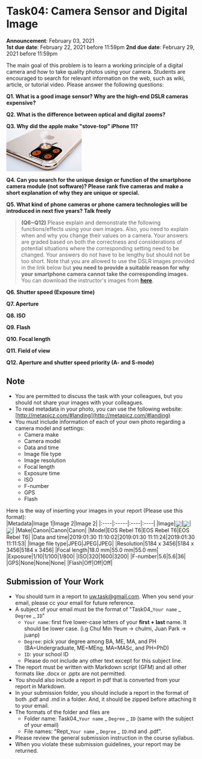 # Task04: Camera Sensor and Digital Image

**Announcement**: February 03, 2021        
**1st due date**: February 22, 2021 before 11:59pm
**2nd due date**: February 29, 2021 before 11:59pm     

The main goal of this problem is to learn a working principle of a digital camera and how to take quality photos using your camera. Students are encouraged to search for relevant information on the web, such as wiki, article, or tutorial video. Please answer the following questions:  

**Q1. What is a good image sensor? Why are the high-end DSLR cameras expensive?**  

**Q2. What is the difference between optical and digital zooms?**  

**Q3. Why did the apple make "stove-top" iPhone 11?**  
<img align="center" width="200" src="iphone11.jpg">

**Q4. Can you search for the unique design or function of the smartphone camera module (not software)? Please rank five cameras and make a short explanation of why they are unique or special.**

**Q5. What kind of phone cameras or phone camera technologies will be introduced in next five years? Talk freely** 


> **(Q6~Q12)** Please explain and demonstrate the following functions/effects using your own images. Also, you need to explain when and why you change their values on a camera. Your answers are graded based on both the correctness and considerations of potential situations where the corresponding setting need to be changed. Your answers do not have to be lengthy but should not be too short. Note that you are allowed to use the DSLR images provided in the link below but **you need to provide a suitable reason for why your smartphone camera cannot take the corresponding images.** You can download the instructor's images from [**here**](https://www.dropbox.com/s/3setnfjjq18ekg1/img_cive497.zip?dl=0).
 
**Q6. Shutter speed (Exposure time)**

**Q7. Aperture**

**Q8. ISO**

**Q9. Flash**

**Q10. Focal length**

**Q11. Field of view**

**Q12. Aperture and shutter speed priority (A- and S-mode)**

## Note
* You are permitted to discuss the task with your colleagues, but you should not share your images with your colleagues.
* To read metadata in your photo, you can use the following website: [http://metapicz.com/#landing](http://metapicz.com/#landing)  
* You must include information of each of your own photo regarding a camera model and settings:  
	* Camera make
	* Camera model
	* Data and time
	* Image file type
	* Image resolution
	* Focal length
	* Exposure time  
	* ISO
	* F-number
	* GPS 
	* Flash

Here is the way of inserting your images in your report (Please use this format):  
|Metadata|Image 1|Image 2|Image 2|
|:----|:-----|:----|:----|
|Image|<img align="center" width="200" src="IMG_0003.JPG">|<img align="center" width="200" src="IMG_0004.JPG">|<img align="center" width="200" src="IMG_0007.JPG">|
|Make|Canon|Canon|Canon|
|Model|EOS Rebel T6|EOS Rebel T6|EOS Rebel T6|
|Data and time|2019:01:30 11:10:02|2019:01:30 11:11:24|2019:01:30 11:11:53|
|Image file type|JPEG|JPEG|JPEG|
|Resolution|5184 x 3456|5184 x 3456|5184 x 3456|
|Focal length|18.0 mm|55.0 mm|55.0 mm|
|Exposure|1/10|1/100|1/800|
|ISO|320|1600|3200|
|F-number|5.6|5.6|36|
|GPS|None|None|None|
|Flash|Off|Off|Off|

## Submission of Your Work
* You should turn in a report to uw.task@gmail.com. When you send your email, please cc your email for future reference.  
* A subject of your email must be the format of "Task04_`Your name` _ `Degree` _ `ID`"
	* `Your name`: first five lower-case letters of your **first + last** name. It should be lower case. (i.g Chul Min Yeum -> chulmi, Juan Park -> juanp)   
	* `Degree`: pick your degree among BA, ME, MA, and PH (BA=Undergraduate, ME=MEng, MA=MASc, and PH=PhD)  
	* `ID`: your school ID
	* Please do not include any other text except for this subject line.    
* The report must be written with Markdown script (GFM) and all other formats like .docx or .pptx are not permitted. 
* You should also include a report in pdf that is converted from your report in Markdown.  
* In your submission folder, you should include a report in the format of both .pdf and .md in a folder. And, it should be zipped before attaching it to your email. 
* The formats of the folder and files are 
	* Folder name: Task04_`Your name` _ `Degree` _ `ID` (same with the subject of your email)  
	* File names: "Rept_`Your name` _ `Degree` _ `ID`.md and .pdf".   
* Please review the general submission instruction in the course syllabus. 
* When you violate these submission guidelines, your report may be returned. 
  